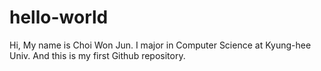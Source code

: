 # hello-world

Hi, My name is Choi Won Jun.
I major in Computer Science at Kyung-hee Univ.
And this is my first Github repository. 
